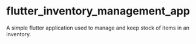 # flutter_inventory_management_app
A simple flutter application used to manage and keep stock of items in an inventory.
